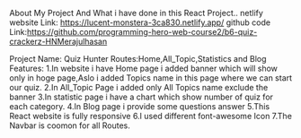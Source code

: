 About My Project And What i have done in this React Project..
netlify website Link: https://lucent-monstera-3ca830.netlify.app/
github code Link:https://github.com/programming-hero-web-course2/b6-quiz-crackerz-HNMerajulhasan

Project Name: Quiz Hunter
Routes:Home,All_Topic,Statistics and Blog
Features: 
1.In website i have Home page i added banner which will show only in hoge page,Aslo i added Topics name in this page where we can start our quiz.
2.In All_Topic Page i added only All Topics name exclude the banner
3.In statistic page i have a chart which show number of quiz for each category.
4.In Blog page i provide some questions answer 
5.This React website is fully responsive
6.I used different font-awesome Icon
7.The Navbar is coomon for all Routes.
